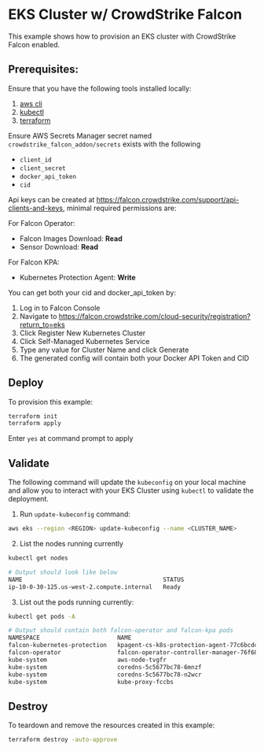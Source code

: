 # EKS Cluster w/ CrowdStrike Falcon

This example shows how to provision an EKS cluster with CrowdStrike Falcon enabled.

## Prerequisites:

Ensure that you have the following tools installed locally:

1. [aws cli](https://docs.aws.amazon.com/cli/latest/userguide/install-cliv2.html)
2. [kubectl](https://Kubernetes.io/docs/tasks/tools/)
3. [terraform](https://learn.hashicorp.com/tutorials/terraform/install-cli)

Ensure AWS Secrets Manager secret named `crowdstrike_falcon_addon/secrets` exists with the following

- `client_id`
- `client_secret`
- `docker_api_token`
- `cid`


Api keys can be created at https://falcon.crowdstrike.com/support/api-clients-and-keys, minimal required permissions are:

For Falcon Operator:
 - Falcon Images Download: **Read**
 - Sensor Download: **Read**

For Falcon KPA:
  - Kubernetes Protection Agent: **Write**

You can get both your cid and docker_api_token by:

1. Log in to Falcon Console
2. Navigate to https://falcon.crowdstrike.com/cloud-security/registration?return_to=eks
3. Click Register New Kubernetes Cluster
4. Click Self-Managed Kubernetes Service
5. Type any value for Cluster Name and click Generate
6. The generated config will contain both your Docker API Token and CID


## Deploy

To provision this example:

```sh
terraform init
terraform apply
```

Enter `yes` at command prompt to apply


## Validate

The following command will update the `kubeconfig` on your local machine and allow you to interact with your EKS Cluster using `kubectl` to validate the deployment.

1. Run `update-kubeconfig` command:

```sh
aws eks --region <REGION> update-kubeconfig --name <CLUSTER_NAME>
```

2. List the nodes running currently

```sh
kubectl get nodes

# Output should look like below
NAME                                        STATUS                        ROLES    AGE     VERSION
ip-10-0-30-125.us-west-2.compute.internal   Ready                         <none>   2m19s   v1.22.9-eks-810597c
```

3. List out the pods running currently:

```sh
kubectl get pods -A

# Output should contain both falcon-operator and falcon-kpa pods
NAMESPACE                      NAME                                                  READY   STATUS    RESTARTS   AGE
falcon-kubernetes-protection   kpagent-cs-k8s-protection-agent-77c6bcdcdf-bg2cj      1/1     Running   0          12s
falcon-operator                falcon-operator-controller-manager-76f688b855-p66lx   1/1     Running   0          9m52s
kube-system                    aws-node-tvgfr                                        1/1     Running   0          8m26s
kube-system                    coredns-5c5677bc78-6mnzf                              1/1     Running   0          13m
kube-system                    coredns-5c5677bc78-n2wcr                              1/1     Running   0          13m
kube-system                    kube-proxy-fccbs                                      1/1     Running   0          8m26s
```

## Destroy

To teardown and remove the resources created in this example:

```sh
terraform destroy -auto-approve
```

